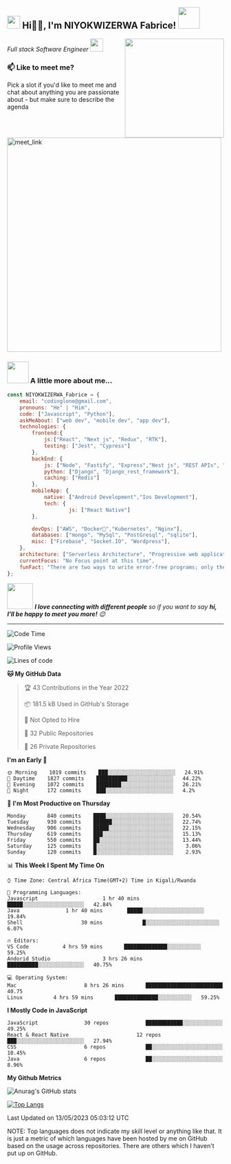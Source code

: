 <h2><img src="https://emojis.slackmojis.com/emojis/images/1531849430/4246/blob-sunglasses.gif?1531849430" width="30"/> Hi🙏🏻, I'm NIYOKWIZERWA Fabrice! <img src="https://media.giphy.com/media/12oufCB0MyZ1Go/giphy.gif" width="50"></h2>
<img align='right' src="https://camo.githubusercontent.com/cae12fddd9d6982901d82580bdf321d81fb299141098ca1c2d4891870827bf17/68747470733a2f2f6d69726f2e6d656469756d2e636f6d2f6d61782f313336302f302a37513379765349765f7430696f4a2d5a2e676966" width="230">
<p><em>Full stack Software Engineer <img src="https://media.giphy.com/media/WUlplcMpOCEmTGBtBW/giphy.gif" width="30"> 
</em></p>

### 📫 Like to meet me?

Pick a slot if you'd like to meet me and chat about anything you are passionate about - but make sure to describe the agenda

<a href="https://calendly.com/codinglone/one-to-one" target="_blank"><img width="498" alt="meet_link" src="https://user-images.githubusercontent.com/15426564/144297439-f530f383-e73e-41e0-9914-a9b7d3f432e5.png"></a>


### <img src="https://media.giphy.com/media/VgCDAzcKvsR6OM0uWg/giphy.gif" width="50"> A little more about me...  

```javascript
const NIYOKWIZERWA_Fabrice = {
    email: "codinglone@gmail.com",
    pronouns: "He" | "Him",
    code: ["Javascript", "Python"],
    askMeAbout: ["web dev", "mobile dev", "app dev"],
    technologies: {
        frontend:{
            js:["React", "Next js", "Redux", "RTK"],
            testing: ["Jest", "Cypress"]
        },
        backEnd: {
            js: ["Node", "Fastify", "Express","Nest js", "REST APIs", "ORMs"],
            python: ["Django", "Django_rest_framework"],
            caching: ["Redis"]
        },
        mobileApp: {
            native: ["Android Development","Ios Development"],
            tech: {
                    js: ["React Native"]
        },

        devOps: ["AWS", "Docker🐳","Kubernetes", "Nginx"],
        databases: ["mongo", "MySql", "PostGresql", "sqlite"],
        misc: ["Firebase", "Socket.IO", "Wordpress"],
    },
    architecture: ["Serverless Architecture", "Progressive web applications", "Single page applications"],
    currentFocus: "No Focus point at this time",
    funFact: "There are two ways to write error-free programs; only the third one works"
};
```

<img src="https://media.giphy.com/media/LnQjpWaON8nhr21vNW/giphy.gif" width="60"> <em><b>I love connecting with different people</b> so if you want to say <b>hi, I'll be happy to meet you more!</b> 😊</em>

---
<!--START_SECTION:waka-->
![Code Time](http://img.shields.io/badge/Code%20Time-2%2C151%20hrs%2040%20mins-blue)

![Profile Views](http://img.shields.io/badge/Profile%20Views-929-blue)

![Lines of code](https://img.shields.io/badge/From%20Hello%20World%20I%27ve%20Written-1%20Million%20lines%20of%20code-blue)

**🐱 My GitHub Data** 

> 🏆 43 Contributions in the Year 2022
 > 
> 📦 181.5 kB Used in GitHub's Storage 
 > 
> 🚫 Not Opted to Hire
 > 
> 📜 32 Public Repositories 
 > 
> 🔑 26 Private Repositories  
 > 
**I'm an Early 🐤** 

```text
🌞 Morning    1019 commits    ███░░░░░░░░░░░░░░░░░░░░░░   24.91% 
🌆 Daytime    1827 commits    ██████████░░░░░░░░░░░░░░░   44.22% 
🌃 Evening    1072 commits    ████████░░░░░░░░░░░░░░░░░   26.21% 
🌙 Night      172 commits     ███░░░░░░░░░░░░░░░░░░░░░░   4.2%

```
📅 **I'm Most Productive on Thursday** 

```text
Monday       840 commits    ████░░░░░░░░░░░░░░░░░░░░░░   20.54% 
Tuesday      930 commits    ██████░░░░░░░░░░░░░░░░░░░░   22.74% 
Wednesday    906 commits    █████░░░░░░░░░░░░░░░░░░░░░   22.15% 
Thursday     619 commits    ███░░░░░░░░░░░░░░░░░░░░░░░   15.13%
Friday       550 commits    ██░░░░░░░░░░░░░░░░░░░░░░░░   13.44% 
Saturday     125 commits    █░░░░░░░░░░░░░░░░░░░░░░░░░    3.06% 
Sunday       120 commits    █░░░░░░░░░░░░░░░░░░░░░░░░░    2.93%

```


📊 **This Week I Spent My Time On** 

```text
⌚︎ Time Zone: Central Africa Time(GMT+2) Time in Kigali/Rwanda

💬 Programming Languages: 
Javascript                     1 hr 40 mins        █████░░░░░░░░░░░░░░░░░░░░   42.84% 
Java               1 hr 40 mins        █████░░░░░░░░░░░░░░░░░░░░   19.84% 
Shell                   30 mins             █░░░░░░░░░░░░░░░░░░░░░░░░   6.07%

🔥 Editors: 
VS Code           4 hrs 59 mins       ██████████████░░░░░░░░░░░   59.25% 
Andorid Studio                 3 hrs 26 mins       ██████████░░░░░░░░░░░░░░░   40.75%

💻 Operating System: 
Mac                      8 hrs 26 mins       █████████████████████████   40.75
Linux          4 hrs 59 mins       ██████████████░░░░░░░░░░░   59.25% 

```

**I Mostly Code in JavaScript** 

```text
JavaScript               30 repos            ████████████░░░░░░░░░░░░░   49.25% 
React & React Native                      12 repos             ███░░░░░░░░░░░░░░░░░░░░░░   27.94% 
CSS                      6 repos             ██░░░░░░░░░░░░░░░░░░░░░░░   10.45% 
Java                     6 repos             ██░░░░░░░░░░░░░░░░░░░░░░░   8.96% 

```

**My Github Metrics**

![Anurag's GitHub stats](https://github-readme-stats.vercel.app/api?username=Codinglone&show_icons=true&theme=transparent&count_private=true&hide=prs)

[![Top Langs](https://github-readme-stats.vercel.app/api/top-langs/?username=Codinglone&hide_progress=false&theme=transparent)](https://github.com/anuraghazra/github-readme-stats)


 Last Updated on 13/05/2023 05:03:12 UTC
<!--END_SECTION:waka-->

NOTE: Top languages does not indicate my skill level or anything like that. It is just a metric of which languages have been hosted by me on GitHub based on the usage across repositories. There are others which I haven't put up on GitHub.
